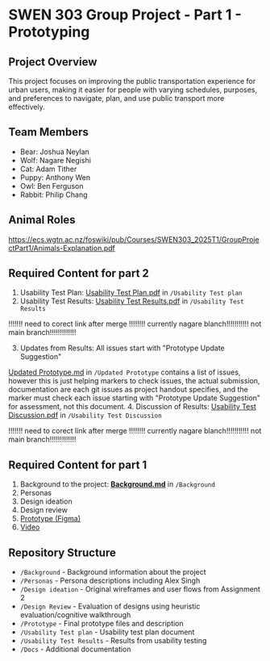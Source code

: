 # SWEN 303 Group Project - Part 1 - Prototyping

## Project Overview
This project focuses on improving the public transportation experience for urban users, making it easier for people with varying schedules, purposes, and preferences to navigate, plan, and use public transport more effectively.

## Team Members
- Bear: Joshua Neylan
- Wolf: Nagare Negishi
- Cat: Adam Tither
- Puppy: Anthony Wen
- Owl: Ben Ferguson
- Rabbit: Philip Chang

## Animal Roles
https://ecs.wgtn.ac.nz/foswiki/pub/Courses/SWEN303_2025T1/GroupProjectPart1/Animals-Explanation.pdf

## Required Content for part 2
1. Usability Test Plan: [Usability Test Plan.pdf](https://gitlab.ecs.vuw.ac.nz/course-work/swen303/2025/project1/team5/swen303-group-project/-/blob/main/Usability%20Test%20plan/Usability%20Test%20Plan.pdf?ref_type=heads) in `/Usability Test plan`
2. Usability Test Results: [Usability Test Results.pdf](https://gitlab.ecs.vuw.ac.nz/course-work/swen303/2025/project1/team5/swen303-group-project/-/blob/Nagare/Usability%20Test%20Results/Usability%20Test%20Results.pdf?ref_type=heads) in `/Usability Test Results`

!!!!!!! need to corect link after merge !!!!!!!!
currently nagare blanch!!!!!!!!!!! not main branch!!!!!!!!!!!!!

3. Updates from Results: All issues start with "Prototype Update Suggestion"  

[Updated Prototype.md](https://gitlab.ecs.vuw.ac.nz/course-work/swen303/2025/project1/team5/swen303-group-project/-/blob/Nagare/Updated%20Prototype/Updated%20Prototype.md?ref_type=heads) in `/Updated Prototype` contains a list of issues, however this is just helping markers to check issues, the actual submission, documentation are each git issues as project handout specifies, and the marker must check each issue starting with "Prototype Update Suggestion" for assessment, not this document.
4. Discussion of Results: [Usability Test Discussion.pdf](https://gitlab.ecs.vuw.ac.nz/course-work/swen303/2025/project1/team5/swen303-group-project/-/blob/Nagare/Usability%20Test%20Discussion/Usability%20Test%20Discussion.pdf?ref_type=heads) in `/Usability Test Discussion`

!!!!!!! need to corect link after merge !!!!!!!!
currently nagare blanch!!!!!!!!!!! not main branch!!!!!!!!!!!!!

## Required Content for part 1
1. Background to the project: [**Background.md**](https://gitlab.ecs.vuw.ac.nz/course-work/swen303/2025/project1/team5/swen303-group-project/-/blob/main/Background/Background.md?ref_type=heads) in `/Background`
2. Personas
3. Design ideation
4. Design review
5. [Prototype (Figma)](https://www.figma.com/proto/4ZnvTTBtCg3RzAqjAmOaKq/Prototype?node-id=2912-6913&t=8UDysjLHzu7jTpyx-1)
6. [Video](https://youtu.be/hS_onzSDRTA)

## Repository Structure
- `/Background` - Background information about the project
- `/Personas` - Persona descriptions including Alex Singh
- `/Design ideation` - Original wireframes and user flows from Assignment 2
- `/Design Review` - Evaluation of designs using heuristic evaluation/cognitive walkthrough
- `/Prototype` - Final prototype files and description
- `/Usability Test plan` - Usability test plan document
- `/Usability Test Results` - Results from usability testing
- `/Docs` - Additional documentation
